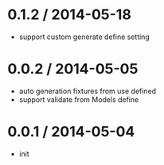 
0.1.2 / 2014-05-18
==================

 * support custom generate define setting

0.0.2 / 2014-05-05
==================

  * auto generation fixtures from use defined
  * support validate from Models define

0.0.1 / 2014-05-04
==================

  * init
